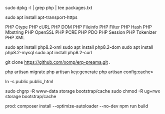 
sudo dpkg -l | grep php | tee packages.txt

sudo apt install apt-transport-https

PHP Ctype
PHP cURL
PHP DOM
PHP Fileinfo
PHP Filter
PHP Hash
PHP Mbstring
PHP OpenSSL
PHP PCRE
PHP PDO
PHP Session
PHP Tokenizer
PHP XML

sudo apt install php8.2-xml
sudo apt install php8.2-dom
sudo apt install php8.2-mysql
sudo apt install php8.2-curl

git clone https://github.com/xomp/erp-preama.git .

php artisan migrate
php artisan key:generate
php artisan config:cache»

ln -s public public_html

sudo chgrp -R www-data storage bootstrap/cache
sudo chmod -R ug+rwx storage bootstrap/cache


prod:
composer install --optimize-autoloader --no-dev
npm run build